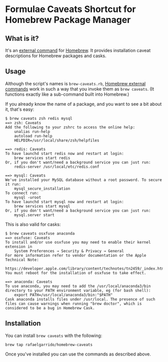 Formulae Caveats Shortcut for Homebrew Package Manager
================

## What is it?

It's an [external command][ec] for [Homebrew][h]. It provides installation caveat descriptions for Homebrew packages and casks.

[ec]: https://github.com/Homebrew/brew/blob/master/docs/External-Commands.md
[h]: https://github.com/Homebrew/brew

## Usage

Although the script's names is `brew-caveats.rb`, [Homebrew external
commands][ec] work in such a way that you invoke them as `brew caveats`. (It
functions exactly like a sub-command built into Homebrew.)

If you already know the name of a package, and you want to see a bit about it, that's easy:

    $ brew caveats zsh redis mysql
    ==> zsh: Caveats
    Add the following to your zshrc to access the online help:
        unalias run-help
        autoload run-help
        HELPDIR=/usr/local/share/zsh/helpfiles
    
    ==> redis: Caveats
    To have launchd start redis now and restart at login:
        brew services start redis
    Or, if you don't want/need a background service you can just run:
        redis-server /usr/local/etc/redis.conf
    
    ==> mysql: Caveats
    We've installed your MySQL database without a root password. To secure it run:
        mysql_secure_installation
    To connect run:
        mysql -uroot
    To have launchd start mysql now and restart at login:
        brew services start mysql
    Or, if you don't want/need a background service you can just run:
        mysql.server start

This is also valid for casks:

    $ brew caveats osxfuse anaconda
    ==> osxfuse: Caveats
    To install and/or use osxfuse you may need to enable their kernel extension in
        System Preferences → Security & Privacy → General
    For more information refer to vendor documentation or the Apple Technical Note:
        https://developer.apple.com/library/content/technotes/tn2459/_index.html
    You must reboot for the installation of osxfuse to take effect.
    
    ==> anaconda: Caveats
    To use anaconda, you may need to add the /usr/local/anaconda3/bin directory to your PATH environment variable, eg (for bash shell):
        export PATH=/usr/local/anaconda3/bin:"$PATH"
    Cask anaconda installs files under /usr/local. The presence of such files can cause warnings when running "brew doctor", which is considered to be a bug in Homebrew Cask.
    

## Installation

You can install `brew caveats` with the following:

    brew tap rafaelgarrido/homebrew-caveats

Once you've installed you can use the commands as described above.
